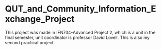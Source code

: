 # QUT_and_Community_Information_Exchange_Project

This project was made in IFN704-Advanced Project 2, which is a unit in the final semester, unit coordinator is professor David Lovell. This is also my second practical project.
